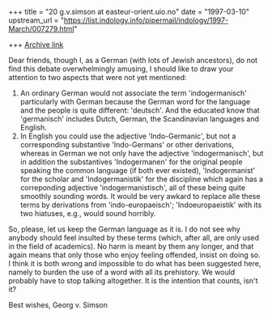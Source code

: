 +++
title = "20 g.v.simson at easteur-orient.uio.no"
date = "1997-03-10"
upstream_url = "https://list.indology.info/pipermail/indology/1997-March/007279.html"

+++
[Archive link](https://list.indology.info/pipermail/indology/1997-March/007279.html)

Dear friends,
        though I, as a German (with lots of Jewish ancestors), do not find
this debate overwhelmingly  amusing, I should like to draw your attention
to two aspects that were not yet mentioned:
1) An ordinary German would not associate the term 'indogermanisch'
particularly with German because the German word for the language and the
people is quite different: 'deutsch'. And the educated know that
'germanisch' includes Dutch, German, the Scandinavian languages and
English.
2) In English you could use the adjective 'Indo-Germanic', but not a
corresponding substantive 'Indo-Germans' or other derivations, whereas in
German we not only have the adjective 'indogermanisch', but in addition the
substantives 'Indogermanen' for the original people speaking the common
language (if both ever existed), 'Indogermanist' for the scholar and
'Indogermanistik' for the discipline which again has a correponding
adjective 'indogermanistisch', all of these being quite smoothly sounding
words. It would be very awkard to replace alle these terms by derivations
from 'indo-europaeisch'; 'Indoeuropaeistik' with its two hiatuses, e.g.,
would sound horribly.

So, please, let us keep the German language as it is. I do not see why
anybody should feel insulted by these terms (which, after all, are only
used in the field of academics). No harm is meant by them any longer, and
that again means that only those who enjoy feeling offended, insist on
doing so. I think it is both wrong and impossible to do what has been
suggested here, namely to burden the use of a word with all its prehistory.
We would probably have to stop talking altogether. It is the intention that
counts, isn't it?

Best wishes,
                        Georg v. Simson






